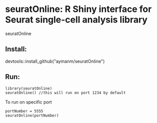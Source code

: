 # seuratOnline: R Shiny interface for Seurat single-cell analysis library
seuratOnline

## Install:

devtools::install_github("aymanm/seuratOnline")

## Run:

```
library(seuratOnline)
seuratOnline() //this will run on port 1234 by default
```

To run on specific port

```
portNumber = 5555
seuratOnline(portNumber)
```

